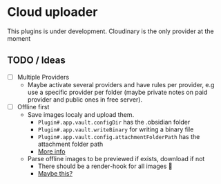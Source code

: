 # Cloud uploader

This plugins is under development. Cloudinary is the only provider at the moment

## TODO / Ideas

- [ ] Multiple Providers
  - Maybe activate several providers and have rules per provider, e.g use a specific provider per folder (maybe private notes on paid provider and public ones in free server).
- [ ] Offline first
  - Save images localy and upload them.
    - `Plugin#.app.vault.configDir` has the .obsidian folder
    - `Plugin#.app.vault.writeBinary` for writing a binary file
    - `Plugin#.app.vault.config.attachmentFolderPath` has the attachment folder path
    - [More info](https://github.com/aleksey-rezvov/obsidian-local-images/blob/master/src/contentProcessor.ts)
  - Parse offline images to be previewed if exists, download if not
    - There should be a render-hook for all images 🤔
    - [Maybe this?](https://github.com/bicarlsen/obsidian_image_caption/blob/main/src/view_observer.ts)
